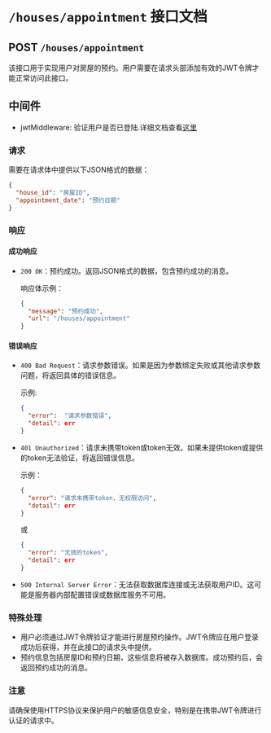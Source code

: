 # `/houses/appointment` 接口文档

## POST `/houses/appointment`

该接口用于实现用户对房屋的预约。用户需要在请求头部添加有效的JWT令牌才能正常访问此接口。

## 中间件

+ jwtMiddleware: 验证用户是否已登陆.详细文档查看[这里](../middleware/jwt.md)

### 请求

需要在请求体中提供以下JSON格式的数据：

```json
{
  "house_id": "房屋ID",
  "appointment_date": "预约日期"
}
```

### 响应

#### 成功响应

- `200 OK`：预约成功。返回JSON格式的数据，包含预约成功的消息。

  响应体示例：

  ```json
  {
    "message": "预约成功",
    "url": "/houses/appointment"
  }
  ```

#### 错误响应

- `400 Bad Request`：请求参数错误。如果是因为参数绑定失败或其他请求参数问题，将返回具体的错误信息。

	示例:
	```json
	{
	  "error":  "请求参数错误",
	  "detail": err
	}
	```


- `401 Unauthorized`：请求未携带token或token无效。如果未提供token或提供的token无法验证，将返回错误信息。

  示例：

  ```json
  {
    "error": "请求未携带token，无权限访问",
    "detail": err
  }
  ```

  或

  ```json
  {
    "error": "无效的token",
    "detail": err
  }
  ```

- `500 Internal Server Error`：无法获取数据库连接或无法获取用户ID。这可能是服务器内部配置错误或数据库服务不可用。

### 特殊处理

- 用户必须通过JWT令牌验证才能进行房屋预约操作。JWT令牌应在用户登录成功后获得，并在此接口的请求头中提供。
- 预约信息包括房屋ID和预约日期，这些信息将被存入数据库。成功预约后，会返回预约成功的消息。

### 注意

请确保使用HTTPS协议来保护用户的敏感信息安全，特别是在携带JWT令牌进行认证的请求中。
